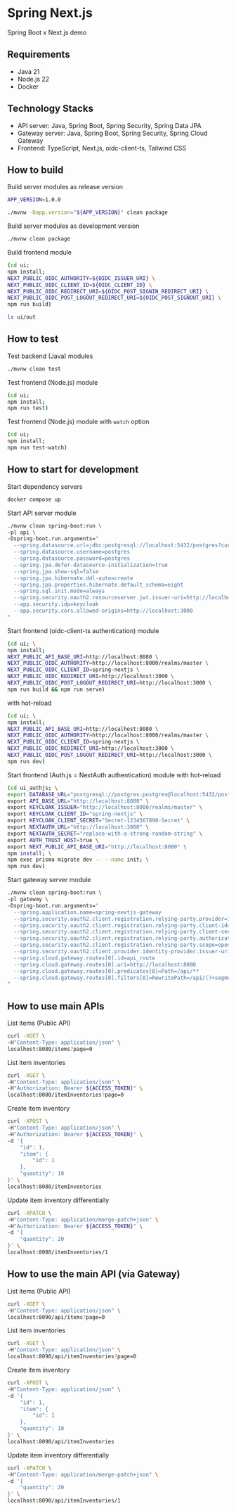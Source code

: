 Spring Next.js
================================================================================

Spring Boot x Next.js demo


Requirements
--------------------------------------------------------------------------------

- Java 21
- Node.js 22
- Docker


Technology Stacks
--------------------------------------------------------------------------------

- API server: Java, Spring Boot, Spring Security, Spring Data JPA
- Gateway server: Java, Spring Boot, Spring Security, Spring Cloud Gateway
- Frontend: TypeScript, Next.js, oidc-client-ts, Tailwind CSS


How to build
--------------------------------------------------------------------------------

Build server modules as release version

```bash
APP_VERSION=1.0.0

./mvnw -Dapp.version="${APP_VERSION}" clean package
```

Build server modules as development version

```bash
./mvnw clean package
```

Build frontend module

```bash
(cd ui;
npm install;
NEXT_PUBLIC_OIDC_AUTHORITY=${OIDC_ISSUER_URI} \
NEXT_PUBLIC_OIDC_CLIENT_ID=${OIDC_CLIENT_ID} \
NEXT_PUBLIC_OIDC_REDIRECT_URI=${OIDC_POST_SIGNIN_REDIRECT_URI} \
NEXT_PUBLIC_OIDC_POST_LOGOUT_REDIRECT_URI=${OIDC_POST_SIGNOUT_URI} \
npm run build)

ls ui/out
```


How to test
--------------------------------------------------------------------------------

Test backend (Java) modules

```bash
./mvnw clean test
```

Test frontend (Node.js) module

```bash
(cd ui;
npm install;
npm run test)
```

Test frontend (Node.js) module with `watch` option

```bash
(cd ui;
npm install;
npm run test-watch)
```


How to start for development
--------------------------------------------------------------------------------

Start dependency servers

```bash
docker compose up
```

Start API server module

```bash
./mvnw clean spring-boot:run \
-pl api \
-Dspring-boot.run.arguments="
  --spring.datasource.url=jdbc:postgresql://localhost:5432/postgres?currentSchema=eight
  --spring.datasource.username=postgres
  --spring.datasource.password=postgres
  --spring.jpa.defer-datasource-initialization=true
  --spring.jpa.show-sql=false
  --spring.jpa.hibernate.ddl-auto=create
  --spring.jpa.properties.hibernate.default_schema=eight
  --spring.sql.init.mode=always
  --spring.security.oauth2.resourceserver.jwt.issuer-uri=http://localhost:8000/realms/master
  --app.security.idp=keycloak
  --app.security.cors.allowed-origins=http://localhost:3000
"
```

Start frontend (oidc-client-ts authentication) module

```bash
(cd ui; \
npm install;
NEXT_PUBLIC_API_BASE_URI=http://localhost:8080 \
NEXT_PUBLIC_OIDC_AUTHORITY=http://localhost:8000/realms/master \
NEXT_PUBLIC_OIDC_CLIENT_ID=spring-nextjs \
NEXT_PUBLIC_OIDC_REDIRECT_URI=http://localhost:3000 \
NEXT_PUBLIC_OIDC_POST_LOGOUT_REDIRECT_URI=http://localhost:3000 \
npm run build && npm run serve)
```

with hot-reload

```bash
(cd ui; \
npm install;
NEXT_PUBLIC_API_BASE_URI=http://localhost:8080 \
NEXT_PUBLIC_OIDC_AUTHORITY=http://localhost:8000/realms/master \
NEXT_PUBLIC_OIDC_CLIENT_ID=spring-nextjs \
NEXT_PUBLIC_OIDC_REDIRECT_URI=http://localhost:3000 \
NEXT_PUBLIC_OIDC_POST_LOGOUT_REDIRECT_URI=http://localhost:3000 \
npm run dev)
```

Start frontend (Auth.js = NextAuth authentication) module with hot-reload

```bash
(cd ui_authjs; \
export DATABASE_URL="postgresql://postgres:postgres@localhost:5432/postgres?schema=authjs" \
export API_BASE_URL="http://localhost:8080" \
export KEYCLOAK_ISSUER="http://localhost:8000/realms/master" \
export KEYCLOAK_CLIENT_ID="spring-nextjs" \
export KEYCLOAK_CLIENT_SECRET="Secret-1234567890-Secret" \
export NEXTAUTH_URL="http://localhost:3000" \
export NEXTAUTH_SECRET="replace-with-a-strong-random-string" \
export AUTH_TRUST_HOST=true \
export NEXT_PUBLIC_API_BASE_URI="http://localhost:8080" \
npm install; \
npm exec prisma migrate dev -- --name init; \
npm run dev)
```

Start gateway server module

```bash
./mvnw clean spring-boot:run \
-pl gateway \
-Dspring-boot.run.arguments="
  --spring.application.name=spring-nextjs-gateway 
  --spring.security.oauth2.client.registration.relying-party.provider=identity-provider 
  --spring.security.oauth2.client.registration.relying-party.client-id=spring-gateway 
  --spring.security.oauth2.client.registration.relying-party.client-secret=ovJAxSmla3LXFiLfwi81H2IPDXKZjsCX 
  --spring.security.oauth2.client.registration.relying-party.authorization-grant-type=client_credentials 
  --spring.security.oauth2.client.registration.relying-party.scope=openid,profile,email 
  --spring.security.oauth2.client.provider.identity-provider.issuer-uri=http://localhost:8000/realms/master 
  --spring.cloud.gateway.routes[0].id=api_route 
  --spring.cloud.gateway.routes[0].uri=http://localhost:8080 
  --spring.cloud.gateway.routes[0].predicates[0]=Path=/api/** 
  --spring.cloud.gateway.routes[0].filters[0]=RewritePath=/api/(?<segment>.*),/\${segment}
"
```


How to use main APIs
--------------------------------------------------------------------------------

List items (Public API)

```bash
curl -XGET \
-H"Content-Type: application/json" \
localhost:8080/items?page=0
```

List item inventories

```bash
curl -XGET \
-H"Content-Type: application/json" \
-H"Authorization: Bearer ${ACCESS_TOKEN}" \
localhost:8080/itemInventories?page=0
```

Create item inventory

```bash
curl -XPOST \
-H"Content-Type: application/json" \
-H"Authorization: Bearer ${ACCESS_TOKEN}" \
-d '{
    "id": 1,
    "item": {
        "id": 1
    },
    "quantity": 10
}' \
localhost:8080/itemInventories
```

Update item inventory differentially

```bash
curl -XPATCH \
-H"Content-Type: application/merge-patch+json" \
-H"Authorization: Bearer ${ACCESS_TOKEN}" \
-d '{
    "quantity": 20
}' \
localhost:8080/itemInventories/1
```


How to use the main API (via Gateway)
--------------------------------------------------------------------------------

List items (Public API)

```bash
curl -XGET \
-H"Content-Type: application/json" \
localhost:8090/api/items?page=0
```

List item inventories

```bash
curl -XGET \
-H"Content-Type: application/json" \
localhost:8090/api/itemInventories?page=0
```

Create item inventory

```bash
curl -XPOST \
-H"Content-Type: application/json" \
-d '{
    "id": 1,
    "item": {
        "id": 1
    },
    "quantity": 10
}' \
localhost:8090/api/itemInventories
```

Update item inventory differentially

```bash
curl -XPATCH \
-H"Content-Type: application/merge-patch+json" \
-d '{
    "quantity": 20
}' \
localhost:8090/api/itemInventories/1
```
